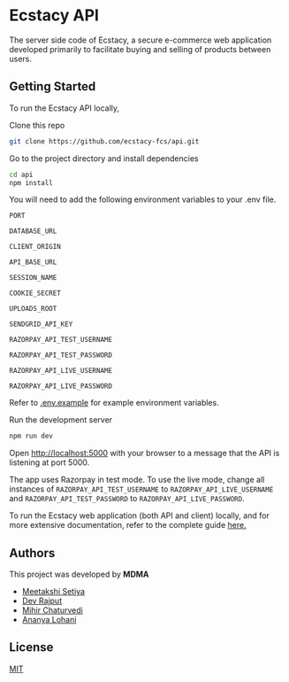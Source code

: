 # Ecstacy API

The server side code of Ecstacy, a secure e-commerce web application developed primarily to facilitate buying and selling of products between users.

## Getting Started

To run the Ecstacy API locally,

Clone this repo

```zsh
git clone https://github.com/ecstacy-fcs/api.git
```

Go to the project directory and install dependencies

```zsh
cd api
npm install
```

You will need to add the following environment variables to your .env file.

`PORT`

`DATABASE_URL`

`CLIENT_ORIGIN`

`API_BASE_URL`

`SESSION_NAME`

`COOKIE_SECRET`

`UPLOADS_ROOT`

`SENDGRID_API_KEY`

`RAZORPAY_API_TEST_USERNAME`

`RAZORPAY_API_TEST_PASSWORD`

`RAZORPAY_API_LIVE_USERNAME`

`RAZORPAY_API_LIVE_PASSWORD`

Refer to [.env.example](.env.example) for example environment variables.

Run the development server

```zsh
npm run dev
```

Open [http://localhost:5000](http://localhost:5000) with your browser to a message that the API is listening at port 5000.

The app uses Razorpay in test mode. To use the live mode, change all instances of `RAZORPAY_API_TEST_USERNAME` to `RAZORPAY_API_LIVE_USERNAME` and `RAZORPAY_API_TEST_PASSWORD` to `RAZORPAY_API_LIVE_PASSWORD`.

To run the Ecstacy web application (both API and client) locally, and for more extensive documentation, refer to the complete guide [here.](https://github.com/ecstacy-fcs/client#readme)

## Authors

This project was developed by **MDMA**

- [Meetakshi Setiya](https://www.github.com/meetakshi253)
- [Dev Rajput](https://www.github.com/thesantatitan)
- [Mihir Chaturvedi](https://www.github.com/plibither8)
- [Ananya Lohani](https://www.github.com/ananyalohani)

## License

[MIT](LICENSE)
